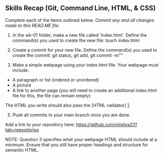 ## Skills Recap (Git, Command Line, HTML, & CSS)

Complete each of the items outlined below.
*Commit any and all changes made to this READ.ME file.*

1. In the wk-01 folder, make a new file called 'index.html'.
Define the command(s) you used to create the new file: touch index.html

2. Create a commit for your new file.
Define the command(s) you used to create the commit: git status, git add, git commit -m""

3. Make a simple webpage using your index.html file. Your webpage must include:
* A paragraph or list (ordered or unordered)
* A picture
* A link to another page (you will need to create an additional index.html file for this, the file can remain empty)

The HTML you write should also pass the [HTML validator] [1].

5. Push all commits to your main branch once you are done.

Add a link to your repository here: https://github.com/mlsilva23?tab=repositories

[1]: http://validator.w3.org// "HTML validator"

NOTE: Question 3 specifies what your webpage HTML should include at a minimum. Ensure that you still have proper headings and structure for semantic HTML.
